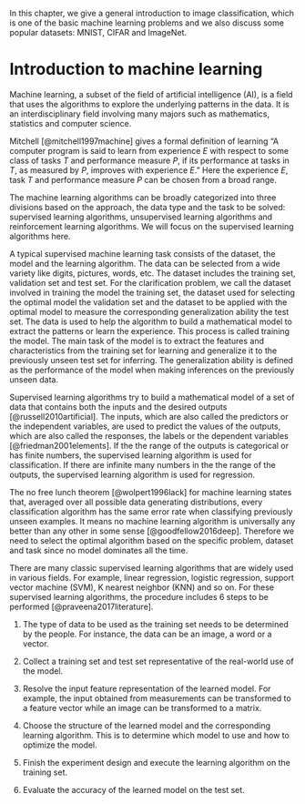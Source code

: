 In this chapter, we give a general introduction to image classification,
which is one of the basic machine learning problems and we also discuss
some popular datasets: MNIST, CIFAR and ImageNet.

Introduction to machine learning
================================

Machine learning, a subset of the field of artificial intelligence (AI),
is a field that uses the algorithms to explore the underlying patterns
in the data. It is an interdisciplinary field involving many majors such
as mathematics, statistics and computer science.

Mitchell [@mitchell1997machine] gives a formal definition of learning “A
computer program is said to learn from experience $E$ with respect to
some class of tasks $T$ and performance measure $P$, if its performance
at tasks in $T$, as measured by $P$, improves with experience $E$.” Here
the experience $E$, task $T$ and performance measure $P$ can be chosen
from a broad range.

The machine learning algorithms can be broadly categorized into three
divisions based on the approach, the data type and the task to be
solved: supervised learning algorithms, unsupervised learning algorithms
and reinforcement learning algorithms. We will focus on the supervised
learning algorithms here.

A typical supervised machine learning task consists of the dataset, the
model and the learning algorithm. The data can be selected from a wide
variety like digits, pictures, words, etc. The dataset includes the
training set, validation set and test set. For the clarification
problem, we call the dataset involved in training the model the training
set, the dataset used for selecting the optimal model the validation set
and the dataset to be applied with the optimal model to measure the
corresponding generalization ability the test set. The data is used to
help the algorithm to build a mathematical model to extract the patterns
or learn the experience. This process is called training the model. The
main task of the model is to extract the features and characteristics
from the training set for learning and generalize it to the previously
unseen test set for inferring. The generalization ability is defined as
the performance of the model when making inferences on the previously
unseen data.

Supervised learning algorithms try to build a mathematical model of a
set of data that contains both the inputs and the desired outputs
[@russell2010artificial]. The inputs, which are also called the
predictors or the independent variables, are used to predict the values
of the outputs, which are also called the responses, the labels or the
dependent variables [@friedman2001elements]. If the the range of the
outputs is categorical or has finite numbers, the supervised learning
algorithm is used for classification. If there are infinite many numbers
in the the range of the outputs, the supervised learning algorithm is
used for regression.

The no free lunch theorem [@wolpert1996lack] for machine learning states
that, averaged over all possible data generating distributions, every
classification algorithm has the same error rate when classifying
previously unseen examples. It means no machine learning algorithm is
universally any better than any other in some sense
[@goodfellow2016deep]. Therefore we need to select the optimal algorithm
based on the specific problem, dataset and task since no model dominates
all the time.

There are many classic supervised learning algorithms that are widely
used in various fields. For example, linear regression, logistic
regression, support vector machine (SVM), K nearest neighbor (KNN) and
so on. For these supervised learning algorithms, the procedure includes
6 steps to be performed [@praveena2017literature].

1.  The type of data to be used as the training set needs to be
    determined by the people. For instance, the data can be an image, a
    word or a vector.

2.  Collect a training set and test set representative of the real-world
    use of the model.

3.  Resolve the input feature representation of the learned model. For
    example, the input obtained from measurements can be transformed to
    a feature vector while an image can be transformed to a matrix.

4.  Choose the structure of the learned model and the corresponding
    learning algorithm. This is to determine which model to use and how
    to optimize the model.

5.  Finish the experiment design and execute the learning algorithm on
    the training set.

6.  Evaluate the accuracy of the learned model on the test set.
